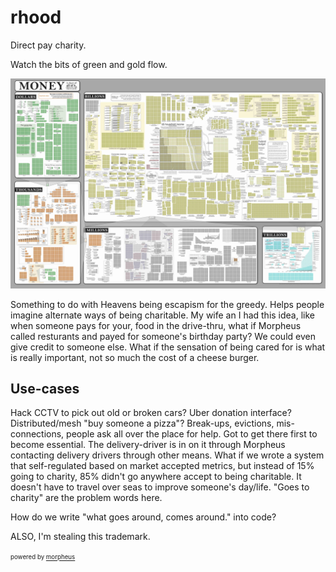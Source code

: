# rhood

Direct pay charity.

Watch the bits of green and gold flow.

[![MONEY](./money_huge_small.jpg?raw=true)](./money_huge_small.jpg?raw=true)


Something to do with Heavens being escapism for the greedy.
Helps people imagine alternate ways of being charitable.
My wife an I had this idea, like when someone pays for your,
food in the drive-thru, what if Morpheus called resturants
and payed for someone's birthday party? We could even give 
credit to someone else. What if the sensation of being cared
for is what is really important, not so much the cost of a 
cheese burger.

## Use-cases
Hack CCTV to pick out old or broken cars? 
Uber donation interface? 
Distributed/mesh "buy someone a pizza"? 
Break-ups, evictions, mis-connections, people ask all over the place for help. Got to get there first to become essential.
The delivery-driver is in on it through Morpheus contacting delivery drivers through other means.
What if we wrote a system that self-regulated based on market accepted metrics,
but instead of 15% going to charity, 85% didn't go anywhere accept to being charitable.
It doesn't have to travel over seas to improve someone's day/life. 
"Goes to charity" are the problem words here.


How do we write "what goes around, comes around." into code?

ALSO, I'm stealing this trademark.

<sup><sub>powered by [morpheus](https://github.com/briancullinan/morpheus)</sub></sup>


